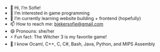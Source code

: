 - 👋 Hi, I’m Sofie!
- 👀 I’m interested in game programming
- 🌱 I’m currently learning website building + frontend (hopefully)
- 📫 How to reach me: biekersofie@gmail.com
- 😄 Pronouns: she/her
- ⚡ Fun fact: The Witcher 3 is my favorite game!
- 💌 I know Ocaml, C++, C, C#, Bash, Java, Python, and MIPS Assembly


